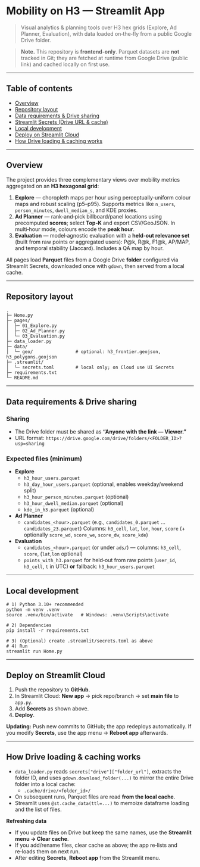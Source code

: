 # Mobility on H3 — Streamlit App

> Visual analytics & planning tools over H3 hex grids (Explore, Ad Planner, Evaluation), with data loaded on‑the‑fly from a public Google Drive folder.

> **Note.** This repository is **frontend‑only**. Parquet datasets are **not** tracked in Git; they are fetched at runtime from Google Drive (public link) and cached locally on first use.

---

## Table of contents
- [Overview](#overview)
- [Repository layout](#repository-layout)
- [Data requirements & Drive sharing](#data-requirements--drive-sharing)
- [Streamlit Secrets (Drive URL & cache)](#streamlit-secrets-drive-url--cache)
- [Local development](#local-development)
- [Deploy on Streamlit Cloud](#deploy-on-streamlit-cloud)
- [How Drive loading & caching works](#how-drive-loading--caching-works)
---

## Overview

The project provides three complementary views over mobility metrics aggregated on an **H3 hexagonal grid**:

1. **Explore** — choropleth maps per hour using perceptually‑uniform colour maps and robust scaling (p5–p95). Supports metrics like `n_users`, `person_minutes`, `dwell_median_s`, and KDE proxies.
2. **Ad Planner** — rank‑and‑pick billboard/panel locations using precomputed **scores**; select **Top‑K** and export CSV/GeoJSON. In multi‑hour mode, colours encode the **peak hour**.
3. **Evaluation** — model‑agnostic evaluation with a **held‑out relevance set** (built from raw points or aggregated users): P@k, R@k, F1@k, AP/MAP, and temporal stability (Jaccard). Includes a QA map by hour.

All pages load **Parquet** files from a Google Drive **folder** configured via Streamlit Secrets, downloaded once with `gdown`, then served from a local cache.

---

## Repository layout

```
.
├─ Home.py
├─ pages/
│  ├─ 01_Explore.py
│  ├─ 02_Ad_Planner.py
│  └─ 03_Evaluation.py
├─ data_loader.py
├─ data/
│  └─ geo/                # optional: h3_frontier.geojson, h3_polygons.geojson
├─ .streamlit/
│  └─ secrets.toml        # local only; on Cloud use UI Secrets
├─ requirements.txt
└─ README.md
```

---

## Data requirements & Drive sharing

### Sharing
- The Drive folder must be shared as **“Anyone with the link — Viewer.”**
- URL format: `https://drive.google.com/drive/folders/<FOLDER_ID>?usp=sharing`

### Expected files (minimum)
- **Explore**
  - `h3_hour_users.parquet`
  - `h3_day_hour_users.parquet` (optional, enables weekday/weekend split)
  - `h3_hour_person_minutes.parquet` (optional)
  - `h3_hour_dwell_median.parquet` (optional)
  - `kde_in_h3.parquet` (optional)
- **Ad Planner**
  - `candidates_<hour>.parquet` (e.g., `candidates_0.parquet` … `candidates_23.parquet`)    Columns: `h3_cell`, `lat`, `lon`, `hour`, `score` (+ optionally `score_wd`, `score_we`, `score_dw`, `score_kde`)
- **Evaluation**
  - `candidates_<hour>.parquet` (or under `ads/`) — columns: `h3_cell`, `score`, (`lat`,`lon` optional)
  - `points_with_h3.parquet` for held‑out from raw points (`user_id`, `h3_cell`, `t` in UTC)    **or** fallback: `h3_hour_users.parquet`

---

## Local development

```
# 1) Python 3.10+ recommended
python -m venv .venv
source .venv/bin/activate   # Windows: .venv\Scripts\activate

# 2) Dependencies
pip install -r requirements.txt

# 3) (Optional) create .streamlit/secrets.toml as above
# 4) Run
streamlit run Home.py
```

---

## Deploy on Streamlit Cloud

1. Push the repository to **GitHub**.
2. In Streamlit Cloud: **New app** → pick repo/branch → set **main file** to `app.py`.
3. Add **Secrets** as shown above.
5. **Deploy**.

**Updating:** Push new commits to GitHub; the app redeploys automatically. If you modify **Secrets**, use the app menu → **Reboot app** afterwards.

---

## How Drive loading & caching works

- `data_loader.py` reads `secrets["drive"]["folder_url"]`, extracts the folder ID, and uses `gdown.download_folder(...)` to mirror the entire Drive folder into a local cache:
  - `.cache/drive/<folder_id>/`
- On subsequent runs, Parquet files are read **from the local cache**.
- Streamlit uses `@st.cache_data(ttl=...)` to memoize dataframe loading and the list of files.

**Refreshing data**
- If you update files on Drive but keep the same names, use the **Streamlit menu → Clear cache**.
- If you add/rename files, clear cache as above; the app re‑lists and re‑loads them on next run.
- After editing **Secrets**, **Reboot app** from the Streamlit menu.
